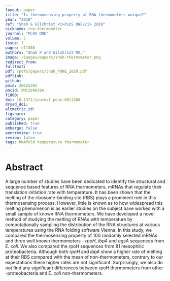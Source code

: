 ```yaml
---
layout: paper
title: "Is thermosensing property of RNA thermometers unique?"
year: "2010"
ref: "Shah & Gilchrist <i>PLOS ONE</i> 2010"
nickname: rna-thermometer
journal: "PLOS ONE"
volume: 5
issue: 7
pages: e11308
authors: "Shah P and Gilchrist MA."
image: /images/papers/shah-thermometer.png
redirect_from: 
fulltext: 
pdf: /pdfs/papers/Shah_PONE_2010.pdf
pdflink: 
github: 
pmid: 20625392
pmcid: PMC2896394
f1000: 
doi: 10.1371/journal.pone.0011308
dryad_doi: 
altmetric_id: 
figshare: 
category: paper
published: true
embargo: false
peerreview: true
review: false
tags: RNAfold temperature thermometer
---
```

# Abstract 

A large number of studies have been dedicated to identify the structural and sequence based features of RNA thermometers, mRNAs that regulate their translation initiation rate with temperature. It has been shown that the melting of the ribosome-binding site (RBS) plays a prominent role in this thermosensing process. However, little is known as to how widespread this melting phenomenon is as earlier studies on the subject have worked with a small sample of known RNA thermometers. We have developed a novel method of studying the melting of RNAs with temperature by computationally sampling the distribution of the RNA structures at various temperatures using the RNA folding software Vienna. In this study, we compared the thermosensing property of 100 randomly selected mRNAs and three well known thermometers - <i>rpoH</i>, <i>ibpA</i> and <i>agsA</i> sequences from <i>E. coli</i>. We also compared the rpoH sequences from 81 mesophilic proteobacteria. Although both <i>rpoH</i> and <i>ibpA</i> show a higher rate of melting at their RBS compared with the mean of non-thermometers, contrary to our expectations these higher rates are not significant. Surprisingly, we also do not find any significant differences between rpoH thermometers from other -proteobacteria and <i>E. coli</i> non-thermometers.